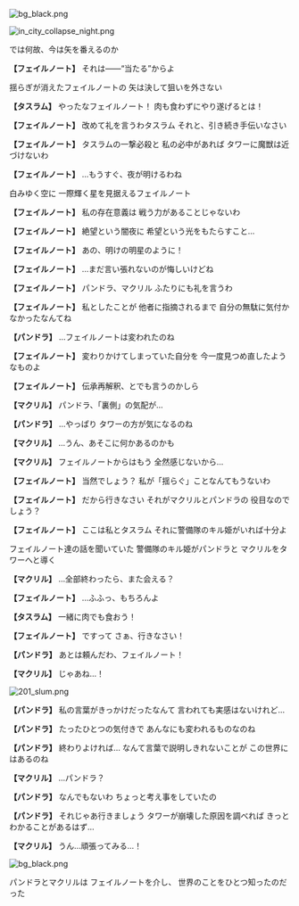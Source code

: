 
![bg_black.png](../images/backgrounds/bg_black.png)

![in_city_collapse_night.png](../images/backgrounds/in_city_collapse_night.png)

では何故、今は矢を番えるのか

**【フェイルノート】**
それは――“当たる”からよ

揺らぎが消えたフェイルノートの
矢は決して狙いを外さない

**【タスラム】**
やったなフェイルノート！
肉も食わずにやり遂げるとは！

**【フェイルノート】**
改めて礼を言うわタスラム
それと、引き続き手伝いなさい

**【フェイルノート】**
タスラムの一撃必殺と
私の必中があれば
タワーに魔獣は近づけないわ

**【フェイルノート】**
…もうすぐ、夜が明けるわね

白みゆく空に
一際輝く星を見据えるフェイルノート

**【フェイルノート】**
私の存在意義は
戦う力があることじゃないわ

**【フェイルノート】**
絶望という闇夜に
希望という光をもたらすこと…

**【フェイルノート】**
あの、明けの明星のように！

**【フェイルノート】**
…まだ言い張れないのが悔しいけどね

**【フェイルノート】**
パンドラ、マクリル
ふたりにも礼を言うわ

**【フェイルノート】**
私としたことが
他者に指摘されるまで
自分の無駄に気付かなかったなんてね

**【パンドラ】**
…フェイルノートは変われたのね

**【フェイルノート】**
変わりかけてしまっていた自分を
今一度見つめ直したようなものよ

**【フェイルノート】**
伝承再解釈、とでも言うのかしら

**【マクリル】**
パンドラ、「裏側」の気配が…

**【パンドラ】**
…やっぱり
タワーの方が気になるのね

**【マクリル】**
…うん、あそこに何かあるのかも

**【マクリル】**
フェイルノートからはもう
全然感じないから…

**【フェイルノート】**
当然でしょう？
私が「揺らぐ」ことなんてもうないわ

**【フェイルノート】**
だから行きなさい
それがマクリルとパンドラの
役目なのでしょう？

**【フェイルノート】**
ここは私とタスラム
それに警備隊のキル姫がいれば十分よ

フェイルノート達の話を聞いていた
警備隊のキル姫がパンドラと
マクリルをタワーへと導く

**【マクリル】**
…全部終わったら、また会える？

**【フェイルノート】**
…ふふっ、もちろんよ

**【タスラム】**
一緒に肉でも食おう！

**【フェイルノート】**
ですって
さぁ、行きなさい！

**【パンドラ】**
あとは頼んだわ、フェイルノート！

**【マクリル】**
じゃあね…！

![201_slum.png](../images/backgrounds/201_slum.png)

**【パンドラ】**
私の言葉がきっかけだったなんて
言われても実感はないけれど…

**【パンドラ】**
たったひとつの気付きで
あんなにも変われるものなのね

**【パンドラ】**
終わりよければ…
なんて言葉で説明しきれないことが
この世界にはあるのね

**【マクリル】**
…パンドラ？

**【パンドラ】**
なんでもないわ
ちょっと考え事をしていたの

**【パンドラ】**
それじゃあ行きましょう
タワーが崩壊した原因を調べれば
きっとわかることがあるはず…

**【マクリル】**
うん…頑張ってみる…！

![bg_black.png](../images/backgrounds/bg_black.png)

パンドラとマクリルは
フェイルノートを介し、
世界のことをひとつ知ったのだった
